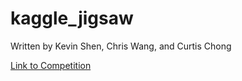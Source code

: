 # kaggle_jigsaw

Written by Kevin Shen, Chris Wang, and Curtis Chong

[Link to Competition](https://www.kaggle.com/c/jigsaw-unintended-bias-in-toxicity-classification/overview)
